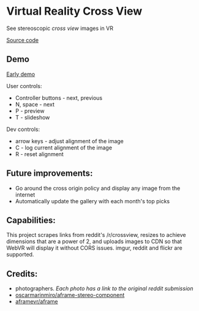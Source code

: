 # Virtual Reality Cross View
See stereoscopic *cross view* images in VR

[Source code](https://github.com/AmadeusW/vr-stereoscopy/)

## Demo
[Early demo](http://amadeusw.com/vr-stereoscopy/webui/)

User controls:

* Controller buttons - next, previous
* N, space - next
* P - preview
* T - slideshow

Dev controls:

* arrow keys - adjust alignment of the image
* C - log current alignment of the image
* R - reset alignment

## Future improvements:
- Go around the cross origin policy and display any image from the internet
- Automatically update the gallery with each month's top picks

## Capabilities:
This project scrapes links from reddit's /r/crossview, resizes to achieve dimensions that are a power of 2, and uploads images to CDN so that WebVR will display it without CORS issues.
imgur, reddit and flickr are supported.

## Credits:
- photographers. *Each photo has a link to the original reddit submission*
- [oscarmarinmiro/aframe-stereo-component](https://github.com/oscarmarinmiro/aframe-stereo-component)
- [aframevr/aframe](https://github.com/aframevr/aframe)
